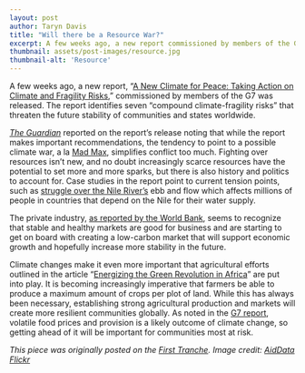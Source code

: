 ```yaml
---
layout: post
author: Taryn Davis
title: "Will there be a Resource War?"
excerpt: A few weeks ago, a new report commissioned by members of the G7 was released. The report identifies seven...
thumbnail: assets/post-images/resource.jpg
thumbnail-alt: 'Resource'
---
```



A few weeks ago, a new report, “[A New Climate for Peace: Taking Action on Climate and Fragility Risks](http://www.newclimateforpeace.org/#report-top),” commissioned by members of the G7 was released. The report identifies seven “compound climate-fragility risks” that threaten the future stability of communities and states worldwide.

*[The Guardian](http://www.theguardian.com/environment/2015/jun/24/g7-climate-change-global-warming-top-foreign-policy-priority-study)* reported on the report’s release noting that while the report makes important recommendations, the tendency to point to a possible climate war, a la [Mad Max](https://en.wikipedia.org/wiki/Mad_Max:_Fury_Road), simplifies conflict too much. Fighting over resources isn’t new, and no doubt increasingly scarce resources have the potential to set more and more sparks, but there is also history and politics to account for.  Case studies in the report point to current tension points, such as [struggle over the Nile River’s](http://www.newclimateforpeace.org/case-study/nile-basin) ebb and flow which affects millions of people in countries that depend on the Nile for their water supply.

The private industry, [as reported by the World Bank](http://blogs.worldbank.org/climatechange/private-sector-addressing-climate-change-whats-good-climate-can-be-good-business?CID=CCG_TTccgEN_D_EXT), seems to recognize that stable and healthy markets are good for business and are starting to get on board with creating a low-carbon market that will support economic growth and hopefully increase more stability in the future.

Climate changes make it even more important that agricultural efforts outlined in the article “[Energizing the Green Revolution in Africa](http://opinionator.blogs.nytimes.com/2015/06/26/energizing-the-green-revolution-in-africa/?&assetType=opinion&assetType=opinion&_r=2)” are put into play. It is becoming increasingly imperative that farmers be able to produce a maximum amount of crops per plot of land. While this has always been necessary, establishing strong agricultural production and markets will create more resilient communities globally. As noted in the [G7 report](http://www.newclimateforpeace.org/#report-top), volatile food prices and provision is a likely outcome of climate change, so getting ahead of it will be important for communities most at risk.


*This piece was originally posted on the [First Tranche](http://aiddata.org/blog/this-week-will-there-be-a-resource-war). Image credit: [AidData Flickr](https://www.flickr.com/photos/aiddata/6987415539/in/album-72157629233033640/)*
